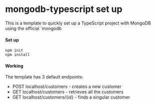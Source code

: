 # mongodb-typescript set up

This is a template to quickly set up a  TypeScript project with MongoDB using the official `mongodb

#### Set up

```
npm init
npm install
```

#### Working

The template has 3 default endpoints:
- POST localhost/customers - creates a new customer
- GET localhost/customers - retrieves all the customers
- GET localhost/customers/{id} - finds a singular customer

 
